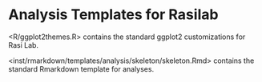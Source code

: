 # Analysis Templates for Rasilab

<R/ggplot2themes.R> contains the standard ggplot2 customizations for Rasi Lab.

<inst/rmarkdown/templates/analysis/skeleton/skeleton.Rmd> contains the standard Rmarkdown template for analyses.



